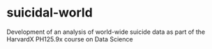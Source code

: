 # suicidal-world
Development of an analysis of world-wide suicide data as part of the HarvardX PH125.9x course on Data Science
